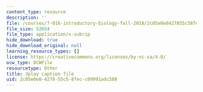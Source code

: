 ```yaml
---
content_type: resource
description: ''
file: /courses/7-016-introductory-biology-fall-2018/2c05e0e8427855c58fecc09991adc589_qtGHKiAROig.vtt
file_size: 52654
file_type: application/x-subrip
hide_download: true
hide_download_original: null
learning_resource_types: []
license: https://creativecommons.org/licenses/by-nc-sa/4.0/
ocw_type: OCWFile
resourcetype: Other
title: 3play caption file
uid: 2c05e0e8-4278-55c5-8fec-c09991adc589
---
```

